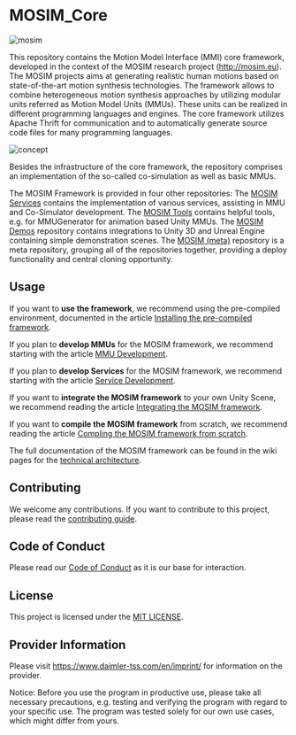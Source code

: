 <!-- SPDX-License-Identifier: MIT -->
# MOSIM_Core

![mosim](https://mosim.eu/____impro/1/onewebmedia/MOSIM%20Logo%20white%20background%20150.png?etag=%221b8a-5c57fd19%22&sourceContentType=image%2Fpng&ignoreAspectRatio&resize=150%2B84&extract=0%2B7%2B149%2B59)


This repository contains the Motion Model Interface (MMI) core framework, developed in the context of the MOSIM research project (http://mosim.eu).
The MOSIM projects aims at generating realistic human motions based on state-of-the-art motion synthesis technologies.
The framework allows to combine heterogeneous motion synthesis approaches by utilizing modular units referred as Motion Model Units (MMUs).
These units can be realized in different programming languages and engines.
The core framework utilizes Apache Thrift for communication and to automatically generate source code files for many programming languages.

![concept](https://mosim.eu/____impro/1/onewebmedia/Artchitecture.png?etag=W%2F%2217ea6-5d566ea0%22&sourceContentType=image%2Fpng&ignoreAspectRatio&resize=845%2B366&extract=20%2B22%2B801%2B334)

Besides the infrastructure of the core framework, the repository comprises an implementation of the so-called co-simulation as well as basic MMUs.

The MOSIM Framework is provided in four other repositories: The [MOSIM Services](https://git.hb.dfki.de/mosim/mosim_services) contains the implementation of various services, assisting in MMU and Co-Simulator development. The [MOSIM Tools](https://git.hb.dfki.de/mosim/mosim_tools) contains helpful tools, e.g. for MMUGenerator for animation based Unity MMUs. The [MOSIM Demos](https://git.hb.dfki.de/mosim/unitydemo) repository contains integrations to Unity 3D and Unreal Engine containing simple demonstration scenes. The [MOSIM (meta)](https://git.hb.dfki.de/mosim/mosim) repository is a meta repository, grouping all of the repositories together, providing a deploy functionality and central cloning opportunity.

## Usage

If you want to **use the framework**, we recommend using the pre-compiled environment, documented in the article [Installing the pre-compiled framework](https://git.hb.dfki.de/mosim/mosim_core/-/wikis/Tutorials/InstallPrecompiled).

If you plan to **develop MMUs** for the MOSIM framework, we recommend starting with the article [MMU Development](https://git.hb.dfki.de/mosim/mosim_core/-/wikis/Tutorials/MMUDevelopment).

If you plan to **develop Services** for the MOSIM framework, we recommend starting with the article [Service Development](https://git.hb.dfki.de/mosim/mosim_core/-/wikis/Tutorials/ServiceDevelopment).


If you want to **integrate the MOSIM framework** to your own Unity Scene, we recommend reading the article [Integrating the MOSIM framework](https://git.hb.dfki.de/mosim/mosim_core/-/wikis/Tutorials/IntegratingFramework).

If you want to **compile the MOSIM framework** from scratch, we recommend reading the article [Compling the MOSIM framework from scratch](https://git.hb.dfki.de/mosim/mosim_core/-/wikis/Tutorials/CompileFramework). 

The full documentation of the MOSIM framework can be found in the wiki pages for the [technical architecture](https://git.hb.dfki.de/mosim/mosim_core/-/wikis/technical_architecture/home). 


## Contributing

We welcome any contributions.
If you want to contribute to this project, please read the [contributing guide](CONTRIBUTING.md).

## Code of Conduct

Please read our [Code of Conduct](https://github.com/Daimler/daimler-foss/blob/master/CODE_OF_CONDUCT.md) as it is our base for interaction.

## License

This project is licensed under the [MIT LICENSE](LICENSE).

## Provider Information

Please visit <https://www.daimler-tss.com/en/imprint/> for information on the provider.

Notice: Before you use the program in productive use, please take all necessary precautions,
e.g. testing and verifying the program with regard to your specific use.
The program was tested solely for our own use cases, which might differ from yours.
